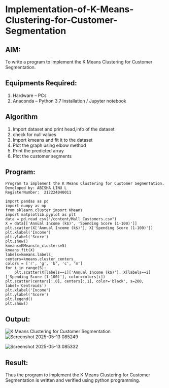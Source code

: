 # Implementation-of-K-Means-Clustering-for-Customer-Segmentation

## AIM:
To write a program to implement the K Means Clustering for Customer Segmentation.

## Equipments Required:
1. Hardware – PCs
2. Anaconda – Python 3.7 Installation / Jupyter notebook

## Algorithm
1. Import dataset and print head,info of the dataset
2. check for null values
3. Import kmeans and fit it to the dataset
4. Plot the graph using elbow method
5. Print the predicted array
6. Plot the customer segments

## Program:
```
Program to implement the K Means Clustering for Customer Segmentation.
Developed by: ABISHA LINU L
RegisterNumber:  212224040011
```
```
import pandas as pd
import numpy as np
from sklearn.cluster import KMeans
import matplotlib.pyplot as plt
data = pd.read_csv("/content/Mall_Customers.csv")
X = data[['Annual Income (k$)', 'Spending Score (1-100)']]
plt.scatter(X['Annual Income (k$)'], X['Spending Score (1-100)'])
plt.xlabel('Income')
plt.ylabel('Score')
plt.show()
kmeans=KMeans(n_clusters=5)
kmeans.fit(X)
labels=kmeans.labels_
centers=kmeans.cluster_centers_
colors = ['r', 'g', 'b', 'c', 'm']
for i in range(5):
    plt.scatter(X[labels==i]['Annual Income (k$)'], X[labels==i]['Spending Score (1-100)'], color=colors[i])
plt.scatter(centers[:,0], centers[:,1], color='black', s=200, label='Centroids')
plt.xlabel('Income')
plt.ylabel('Score')
plt.legend()
plt.show()
```
## Output:
![K Means Clustering for Customer Segmentation](sam.png)
![Screenshot 2025-05-13 085249](https://github.com/user-attachments/assets/132947b1-be7a-44e9-97dc-43fec2b20fb1)

![Screenshot 2025-05-13 085332](https://github.com/user-attachments/assets/00f59554-f58a-4535-8e37-597e76aa4547)

## Result:
Thus the program to implement the K Means Clustering for Customer Segmentation is written and verified using python programming.
